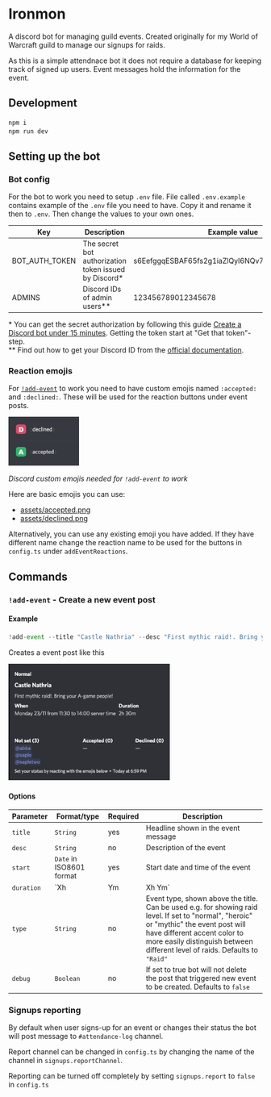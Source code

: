 # Ironmon

A discord bot for managing guild events. Created originally for my World of Warcraft guild to manage our signups for raids.

As this is a simple attendnace bot it does not require a database for keeping track of signed up users. Event messages hold the information for the event.

## Development

```bash
npm i
npm run dev
```

## Setting up the bot

### Bot config

For the bot to work you need to setup `.env` file. File called `.env.example` contains example of the `.env` file you need to have. Copy it and rename it then to `.env`. Then change the values to your own ones.

| Key            | Description                                            | Example value                                     |
| -------------- | ------------------------------------------------------ | ------------------------------------------------- |
| BOT_AUTH_TOKEN | The secret bot authorization token issued by Discord\* | s6EefggqESBAF65fs2g1iaZlQyI6NQv7FgecxAcTUyVtYjTaD |
| ADMINS         | Discord IDs of admin users\*\*                         | 123456789012345678                                |

\* You can get the secret authorization by following this guide [Create a Discord bot under 15 minutes](https://thomlom.dev/create-a-discord-bot-under-15-minutes/). Getting the token start at "Get that token"-step.  
\*\* Find out how to get your Discord ID from the [official documentation](https://support.discordapp.com/hc/en-us/articles/206346498-Where-can-I-find-my-User-Server-Message-ID-).

### Reaction emojis

For [`!add-event`](#add-event---create-a-new-event-post) to work you need to have custom emojis named `:accepted:` and `:declined:`. These will be used for the reaction buttons under event posts.

<img width="140" src="docs/config-add-event-custom-reactions.png" />

_Discord custom emojis needed for `!add-event` to work_

Here are basic emojis you can use:

- [assets/accepted.png](assets/accepted.png)
- [assets/declined.png](assets/declined.png)

Alternatively, you can use any existing emoji you have added. If they have different name change the reaction name to be used for the buttons in `config.ts` under `addEventReactions`.

## Commands

### `!add-event` - Create a new event post

#### Example

```ts
!add-event --title "Castle Nathria" --desc "First mythic raid!. Bring your A-game people!" --start "2020-11-23 12:30:00+02:00" --duration "2h 30m" --type "Normal"
```

Creates a event post like this

<img width="320" src="docs/example-add-event.png" />

#### Options

| Parameter  | Format/type              | Required | Description                                                                                                                                                                                                                                            |
| ---------- | ------------------------ | -------- | ------------------------------------------------------------------------------------------------------------------------------------------------------------------------------------------------------------------------------------------------------ |
| `title`    | `String`                 | yes      | Headline shown in the event message                                                                                                                                                                                                                    |
| `desc`     | `String`                 | no       | Description of the event                                                                                                                                                                                                                               |
| `start`    | `Date` in ISO8601 format | yes      | Start date and time of the event                                                                                                                                                                                                                       |
| `duration` | `Xh | Ym | Xh Ym`        | yes      | Duration of the event in hours and/or minutes. For example `2h 30m`, `4h` or `45m`                                                                                                                                                                     |
| `type`     | `String`                 | no       | Event type, shown above the title. Can be used e.g. for showing raid level. If set to "normal", "heroic" or "mythic" the event post will have different accent color to more easily distinguish between different level of raids. Defaults to `"Raid"` |
| `debug`    | `Boolean`                | no       | If set to true bot will not delete the post that triggered new event to be created. Defaults to `false`                                                                                                                                                |

### Signups reporting

By default when user signs-up for an event or changes their status the bot will post message to `#attendance-log` channel.

Report channel can be changed in `config.ts` by changing the name of the channel in `signups.reportChannel`.

Reporting can be turned off completely by setting `signups.report` to `false` in `config.ts`
